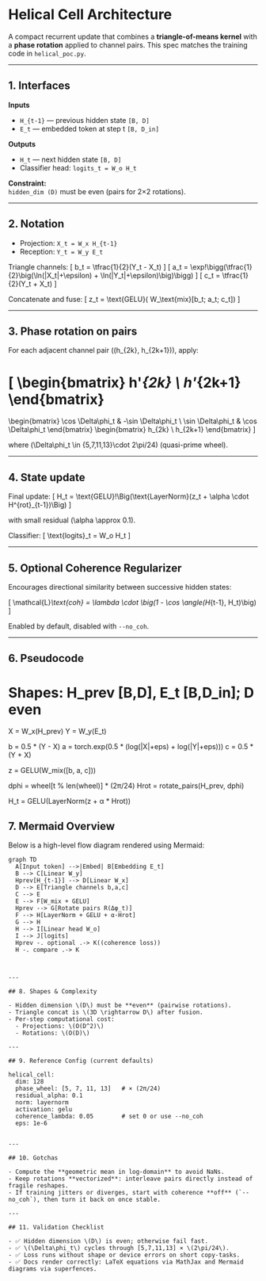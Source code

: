 # Helical Cell Architecture

A compact recurrent update that combines a **triangle-of-means kernel** with a **phase rotation** applied to channel pairs. This spec matches the training code in `helical_poc.py`.

---

## 1. Interfaces

**Inputs**
- `H_{t-1}` — previous hidden state `[B, D]`
- `E_t` — embedded token at step t `[B, D_in]`

**Outputs**
- `H_t` — next hidden state `[B, D]`
- Classifier head: `logits_t = W_o H_t`

**Constraint:**  
`hidden_dim (D)` must be even (pairs for 2×2 rotations).

---

## 2. Notation

- Projection: `X_t = W_x H_{t-1}`
- Reception: `Y_t = W_y E_t`

Triangle channels:
\[
b_t = \tfrac{1}{2}(Y_t - X_t)
\]
\[
a_t = \exp\!\bigg(\tfrac{1}{2}\big(\ln(|X_t|+\epsilon) + \ln(|Y_t|+\epsilon)\big)\bigg)
\]
\[
c_t = \tfrac{1}{2}(Y_t + X_t)
\]

Concatenate and fuse:
\[
z_t = \text{GELU}( W_\text{mix}[b_t; a_t; c_t])
\]

---

## 3. Phase rotation on pairs

For each adjacent channel pair \((h_{2k}, h_{2k+1})\), apply:

\[
\begin{bmatrix}
h'_{2k} \\
h'_{2k+1}
\end{bmatrix}
=
\begin{bmatrix}
\cos \Delta\phi_t & -\sin \Delta\phi_t \\
\sin \Delta\phi_t & \cos \Delta\phi_t
\end{bmatrix}
\begin{bmatrix}
h_{2k} \\
h_{2k+1}
\end{bmatrix}
\]

where \(\Delta\phi_t \in \{5,7,11,13\}\cdot 2\pi/24\) (quasi-prime wheel).

---

## 4. State update

Final update:
\[
H_t = \text{GELU}\!\Big(\text{LayerNorm}(z_t + \alpha \cdot H^{rot}_{t-1})\Big)
\]

with small residual \(\alpha \approx 0.1\).

Classifier:
\[
\text{logits}_t = W_o H_t
\]

---

## 5. Optional Coherence Regularizer

Encourages directional similarity between successive hidden states:

\[
\mathcal{L}_\text{coh} = \lambda \cdot \big(1 - \cos \angle(H_{t-1}, H_t)\big)
\]

Enabled by default, disabled with `--no_coh`.

---

## 6. Pseudocode

# Shapes: H_prev [B,D], E_t [B,D_in]; D even
X = W_x(H_prev)
Y = W_y(E_t)

b = 0.5 * (Y - X)
a = torch.exp(0.5 * (log(|X|+eps) + log(|Y|+eps)))
c = 0.5 * (Y + X)

z = GELU(W_mix([b, a, c]))

dphi = wheel[t % len(wheel)] * (2π/24)
Hrot = rotate_pairs(H_prev, dphi)

H_t = GELU(LayerNorm(z + α * Hrot))


## 7. Mermaid Overview

Below is a high-level flow diagram rendered using Mermaid:

```mermaid
graph TD
  A[Input token] -->|Embed| B[Embedding E_t]
  B --> C[Linear W_y]
  Hprev[H_{t-1}] --> D[Linear W_x]
  D --> E[Triangle channels b,a,c]
  C --> E
  E --> F[W_mix + GELU]
  Hprev --> G[Rotate pairs R(Δφ_t)]
  F --> H[LayerNorm + GELU + α·Hrot]
  G --> H
  H --> I[Linear head W_o]
  I --> J[logits]
  Hprev -. optional .-> K((coherence loss))
  H -. compare .-> K



---

## 8. Shapes & Complexity

- Hidden dimension \(D\) must be **even** (pairwise rotations).  
- Triangle concat is \(3D \rightarrow D\) after fusion.  
- Per-step computational cost:  
  - Projections: \(O(D^2)\)  
  - Rotations: \(O(D)\)

---

## 9. Reference Config (current defaults)

helical_cell:
  dim: 128
  phase_wheel: [5, 7, 11, 13]   # × (2π/24)
  residual_alpha: 0.1
  norm: layernorm
  activation: gelu
  coherence_lambda: 0.05        # set 0 or use --no_coh
  eps: 1e-6


---

## 10. Gotchas

- Compute the **geometric mean in log-domain** to avoid NaNs.  
- Keep rotations **vectorized**: interleave pairs directly instead of fragile reshapes.  
- If training jitters or diverges, start with coherence **off** (`--no_coh`), then turn it back on once stable.

---

## 11. Validation Checklist

- ✅ Hidden dimension \(D\) is even; otherwise fail fast.  
- ✅ \(\Delta\phi_t\) cycles through [5,7,11,13] × \(2\pi/24\).  
- ✅ Loss runs without shape or device errors on short copy-tasks.  
- ✅ Docs render correctly: LaTeX equations via MathJax and Mermaid diagrams via superfences.

